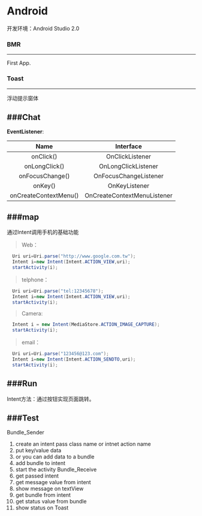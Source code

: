 Android
===================================  
开发环境：Android Studio 2.0



### BMR
-----------------------------
  First App.
  
### Toast 
-----------------------------
  浮动提示窗体
  
###Chat 
-----------------------------
**EventListener**:

| Name                   |Interface                      |     
|:----------------------:|:-----------------------------:|
|   onClick()            | OnClickListener               |
|  onLongClick()         | OnLongClickListener           |      
|  onFocusChange()       | OnFocusChangeListener         |      
|    onKey()             | OnKeyListener                 |
| onCreateContextMenu()  | OnCreateContextMenuListener   |  
  
###map
-----------------------------
  通过Intent调用手机的基础功能
  
  >Web：
  ```java
    Uri uri=Uri.parse("http://www.google.com.tw"); 
    Intent i=new Intent(Intent.ACTION_VIEW,uri); 
    startActivity(i);
  ```
  >telphone：
  ```java
    Uri uri=Uri.parse("tel:12345678"); 
    Intent i=new Intent(Intent.ACTION_VIEW,uri); 
    startActivity(i); 
  ```
  >Camera:
  ```java
    Intent i = new Intent(MediaStore.ACTION_IMAGE_CAPTURE);
    startActivity(i);
  ```
  >email：
  ```java
    Uri uri=Uri.parse("123456@123.com"); 
    Intent i=new Intent(Intent.ACTION_SENDTO,uri);
    startActivity(i); 
  ```

###Run
-----------------------------
  Intent方法：通过按钮实现页面跳转。
  
###Test
-----------------------------
Bundle_Sender
  1. create an intent pass class name or intnet action name   
  2. put key/value data
  3. or you can add data to a bundle
  4. add bundle to intent
  5. start the activity
Bundle_Receive
  1. get passed intent
  2. get message value from intent
  3. show message on textView
  4. get bundle from intent
  5. get status value from bundle
  6. show status on Toast








  
  
  
